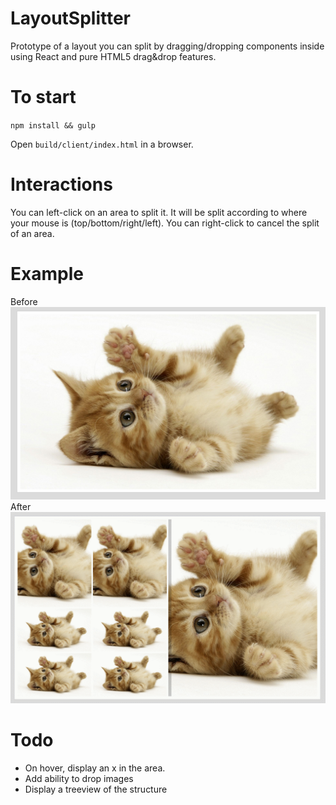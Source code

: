 # LayoutSplitter
Prototype of a layout you can split by dragging/dropping components inside using React and pure HTML5 drag&drop features.

# To start
`npm install && gulp`

Open `build/client/index.html` in a browser.

# Interactions
You can left-click on an area to split it. It will be split according to where your mouse is (top/bottom/right/left).
You can right-click to cancel the split of an area.

# Example 

Before
![ScreenShot](https://raw.githubusercontent.com/chtefi/LayoutSplitter/master/help/before.png)
After
![ScreenShot](https://raw.githubusercontent.com/chtefi/LayoutSplitter/master/help/after.png)

# Todo
- On hover, display an x in the area.
- Add ability to drop images
- Display a treeview of the structure

